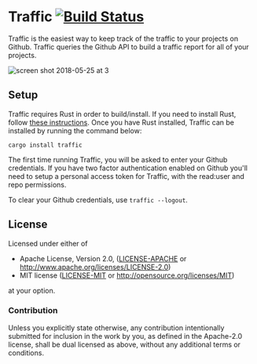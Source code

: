 # Traffic [![Build Status](https://travis-ci.org/JoshMcguigan/traffic.svg?branch=master)](https://travis-ci.org/JoshMcguigan/traffic)

Traffic is the easiest way to keep track of the traffic to your projects on Github. Traffic queries the Github API to build a traffic report for all of your projects.

![screen shot 2018-05-25 at 3](https://user-images.githubusercontent.com/22216761/40568740-4a4f51ee-6031-11e8-814a-b895cdbf38bd.png)

## Setup

Traffic requires Rust in order to build/install. If you need to install Rust, follow [these instructions](https://www.rust-lang.org/en-US/install.html). Once you have Rust installed, Traffic can be installed by running the command below:

```
cargo install traffic
```

The first time running Traffic, you will be asked to enter your Github credentials. If you have two factor authentication enabled on Github you'll need to setup a personal access token for Traffic, with the read:user and repo permissions.

To clear your Github credentials, use `traffic --logout`.

## License

Licensed under either of

 * Apache License, Version 2.0, ([LICENSE-APACHE](LICENSE-APACHE) or http://www.apache.org/licenses/LICENSE-2.0)
 * MIT license ([LICENSE-MIT](LICENSE-MIT) or http://opensource.org/licenses/MIT)

at your option.

### Contribution

Unless you explicitly state otherwise, any contribution intentionally submitted
for inclusion in the work by you, as defined in the Apache-2.0 license, shall be dual licensed as above, without any
additional terms or conditions.
